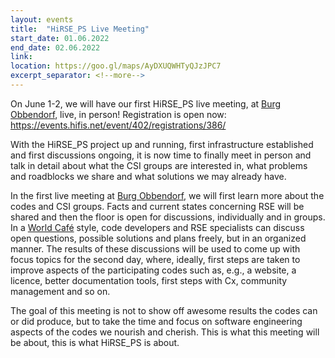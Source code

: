 ```yaml
---
layout: events
title:  "HiRSE_PS Live Meeting"
start_date: 01.06.2022
end_date: 02.06.2022
link: 
location: https://goo.gl/maps/AyDXUQWHTyQJzJPC7
excerpt_separator: <!--more-->
---
```


On June 1-2, we will have our first HiRSE_PS live meeting, at [Burg Obbendorf](https://goo.gl/maps/966SQ17KG9U6JCo87), live, in person! Registration is open now: <https://events.hifis.net/event/402/registrations/386/>
<!--more-->

With the HiRSE_PS project up and running, first infrastructure established and first discussions ongoing, it is now time to finally meet in person and talk in detail about what the CSI groups are interested in, what problems and roadblocks we share and what solutions we may already have.

In the first live meeting at [Burg Obbendorf](https://goo.gl/maps/966SQ17KG9U6JCo87), we will first learn more about the codes and CSI groups. Facts and current states concerning RSE will be shared and then the floor is open for discussions, individually and in groups. In a [World Café](https://en.wikipedia.org/wiki/World_caf%C3%A9_(conversation)) style, code developers and RSE specialists can discuss open questions, possible solutions and plans freely, but in an organized manner. The results of these discussions will be used to come up with focus topics for the second day, where, ideally, first steps are taken to improve aspects of the participating codes such as, e.g., a website, a licence, better documentation tools, first steps with Cx, community management and so on.

The goal of this meeting is not to show off awesome results the codes can or did produce, but to take the time and focus on software engineering aspects of the codes we nourish and cherish. This is what this meeting will be about, this is what HiRSE_PS is about.


